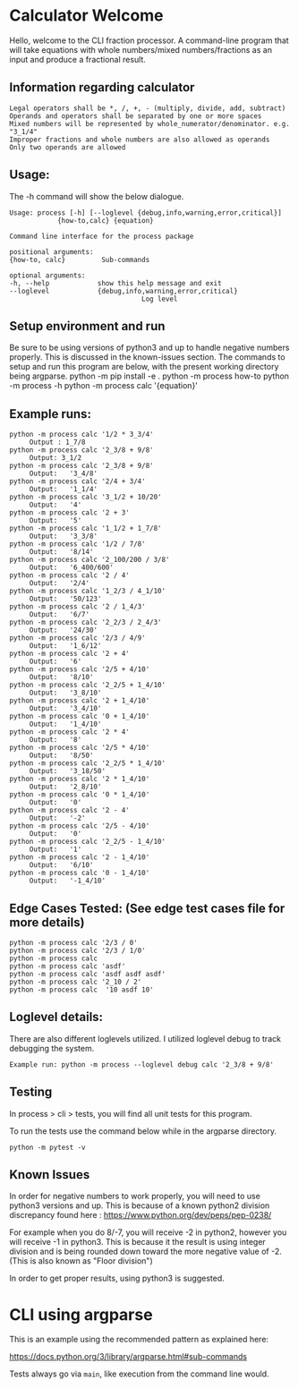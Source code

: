 # Calculator Welcome
Hello, welcome to the CLI fraction processor.
A command-line program that will take equations with whole numbers/mixed numbers/fractions as an input and produce a fractional result.

## Information regarding calculator
    Legal operators shall be *, /, +, - (multiply, divide, add, subtract)
    Operands and operators shall be separated by one or more spaces
    Mixed numbers will be represented by whole_numerator/denominator. e.g. "3_1/4"
    Improper fractions and whole numbers are also allowed as operands 
    Only two operands are allowed

## Usage:
The -h command will show the below dialogue.

    Usage: process [-h] [--loglevel {debug,info,warning,error,critical}]
                {how-to,calc} {equation}

    Command line interface for the process package

    positional arguments:
    {how-to, calc}         Sub-commands

    optional arguments:
    -h, --help            show this help message and exit
    --loglevel            {debug,info,warning,error,critical}
                                     Log level

## Setup environment and run
Be sure to be using versions of python3 and up to handle negative numbers properly. This is discussed in the known-issues section.
The commands to setup and run this program are below, with the present working directory being argparse.
        python -m pip install -e .
        python -m process how-to
        python -m process -h
        python -m process calc '{equation}'


## Example runs:
    python -m process calc '1/2 * 3_3/4'
         Output : 1_7/8
    python -m process calc '2_3/8 + 9/8'
         Output: 3_1/2
    python -m process calc '2_3/8 + 9/8'
         Output:   '3_4/8'
    python -m process calc '2/4 + 3/4'
         Output:   '1_1/4'
    python -m process calc '3_1/2 + 10/20'
         Output:   '4'
    python -m process calc '2 + 3'
         Output:   '5'
    python -m process calc '1_1/2 + 1_7/8'
         Output:   '3_3/8'
    python -m process calc '1/2 / 7/8'
         Output:   '8/14'
    python -m process calc '2_100/200 / 3/8'
         Output:   '6_400/600'
    python -m process calc '2 / 4'
         Output:   '2/4'
    python -m process calc '1_2/3 / 4_1/10'
         Output:   '50/123'
    python -m process calc '2 / 1_4/3'
         Output:   '6/7'
    python -m process calc '2_2/3 / 2_4/3'
         Output:   '24/30'
    python -m process calc '2/3 / 4/9'
         Output:   '1_6/12'
    python -m process calc '2 + 4'
         Output:   '6'
    python -m process calc '2/5 + 4/10'
         Output:   '8/10'
    python -m process calc '2_2/5 + 1_4/10'
         Output:   '3_8/10'
    python -m process calc '2 + 1_4/10'
         Output:   '3_4/10'
    python -m process calc '0 + 1_4/10'
         Output:   '1_4/10'
    python -m process calc '2 * 4'
         Output:   '8'
    python -m process calc '2/5 * 4/10'
         Output:   '8/50'
    python -m process calc '2_2/5 * 1_4/10'
         Output:   '3_18/50'
    python -m process calc '2 * 1_4/10'
         Output:   '2_8/10'
    python -m process calc '0 * 1_4/10'
         Output:   '0'
    python -m process calc '2 - 4'
         Output:   '-2'
    python -m process calc '2/5 - 4/10'
         Output:   '0'
    python -m process calc '2_2/5 - 1_4/10'
         Output:   '1'
    python -m process calc '2 - 1_4/10'
         Output:   '6/10'
    python -m process calc '0 - 1_4/10'
         Output:   '-1_4/10'

## Edge Cases Tested: (See edge test cases file for more details)
    python -m process calc '2/3 / 0'
    python -m process calc '2/3 / 1/0'
    python -m process calc 
    python -m process calc 'asdf'
    python -m process calc 'asdf asdf asdf'
    python -m process calc '2_10 / 2'
    python -m process calc  '10 asdf 10'

## Loglevel details:
There are also different loglevels utilized. I utilized loglevel debug to track debugging the system.
    
    Example run: python -m process --loglevel debug calc '2_3/8 + 9/8'

## Testing
In process > cli > tests, you will find all unit tests for this program. 

To run the tests use the command below while in the argparse directory.
    
    python -m pytest -v

## Known Issues
In order for negative numbers to work properly, you will need to use python3 versions and up.
This is because of a known python2 division discrepancy found here : https://www.python.org/dev/peps/pep-0238/

For example when you do 8/-7, you will receive -2 in python2, however you will receive -1 in python3.
This is because it the result is using integer division and is being rounded down toward the more negative value of -2. (This is also known as "Floor division")

In order to get proper results, using python3 is suggested.



# CLI using argparse

This is an example using the recommended pattern as explained here:

https://docs.python.org/3/library/argparse.html#sub-commands

Tests always go via `main`, like execution from the command line would.
